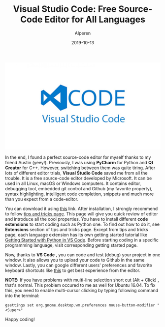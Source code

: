 ﻿---
layout: post
title:  "Visual Studio Code: Free Source-Code Editor for All Languages"
author: Alperen
date:   2019-10-13
image: /images/visual-studio-code/1.jpg
categories:
  - Software
---

![Visual Studio Code](/images/visual-studio-code/1.jpg)

In the end, I found a perfect source-code editor for myself thanks to my friend Austin (yeey!). Previously, I was using **PyCharm** for Python and **Qt Creator** for C++. However, switching between them was quite tiring. After lots of different editor trials, **Visual Studio Code** saved me from all the trouble. It is a free source-code editor developed by Microsoft. It can be used in all Linux, macOS or Windows computers. It contains editor, debugging tool,  embedded git control and Github (my favorite property), syntax highlighting, intelligent code completion, snippets and much more than you expect from a code-editor.

You can download it using [this](https://code.visualstudio.com/) link. After installation, I strongly recommend to follow [tips and tricks page](https://code.visualstudio.com/docs/getstarted/tips-and-tricks). This page will give you quick review of editor and introduce all the cool properties. You have to install different **code extensions** to start coding such as Python one. To find out how to do it, see **Extensions** section of tips and tricks page. Except from tips and tricks page, each language extension has its own getting started tutorial like [Getting Started with Python in VS Code](https://code.visualstudio.com/docs/python/python-tutorial). Before starting coding in a specific programming language, visit corresponding getting started page. 

Now, thanks to **VS Code** , you can code and test (debug) your project in one window. It also allows you to upload your code to Github in the same window. Lastly, you can google different users' preferences and favorite keyboard shortcuts like [this](https://vslive.com/Blogs/News-and-Tips/2015/04/5-VS-Keyboard-Shortcuts.aspx) to get best experience from the editor. 

**NOTE:** If you have problems with multi-line selection short cut (Alt + Click) , that's normal. This problem occured to me as well for Ubuntu 16.04. To fix this, you need to enable multi-cursor clicking by typing following command into the terminal:
```
gsettings set org.gnome.desktop.wm.preferences mouse-button-modifier "<Super>"   
```

Happy coding!
